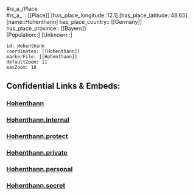 ﻿---
location: [48.65,12.1] 
mapzoom: [7,12] 
mapmarker: city 
type: City
tags:
- geo/City


SpocWebEntityId: 30988
isDeleted: false
confidential: public

---
#is_a_/Place  
#is_a_ :: [[Place]] 
[has_place_longitude::12.1] 
[has_place_latitude::48.65] 
[name::Hohenthann] 
has_place_country:: [[Germany]]  
has_place_province:: [[Bayern]]  
[Population::] 
[Unknown::] 


```leaflet
id: Hohenthann
coordinates: [[Hohenthann]] 
markerFile: [[Hohenthann]] 
defaultZoom: 11 
maxZoom: 18
```


## Confidential Links & Embeds: 

### [Hohenthann](/_public/Earth/Continent/Europe/Europe~Central/Germany/Germany~West/Bayern/counties~Bayern/Landshut/cities~Landshut/Hohenthann.md) 

### [Hohenthann.internal](/_internal/Earth/Continent/Europe/Europe~Central/Germany/Germany~West/Bayern/counties~Bayern/Landshut/cities~Landshut/Hohenthann.internal.md) 

### [Hohenthann.protect](/_protect/Earth/Continent/Europe/Europe~Central/Germany/Germany~West/Bayern/counties~Bayern/Landshut/cities~Landshut/Hohenthann.protect.md) 

### [Hohenthann.private](/_private/Earth/Continent/Europe/Europe~Central/Germany/Germany~West/Bayern/counties~Bayern/Landshut/cities~Landshut/Hohenthann.private.md) 

### [Hohenthann.personal](/_personal/Earth/Continent/Europe/Europe~Central/Germany/Germany~West/Bayern/counties~Bayern/Landshut/cities~Landshut/Hohenthann.personal.md) 

### [Hohenthann.secret](/_secret/Earth/Continent/Europe/Europe~Central/Germany/Germany~West/Bayern/counties~Bayern/Landshut/cities~Landshut/Hohenthann.secret.md) 
